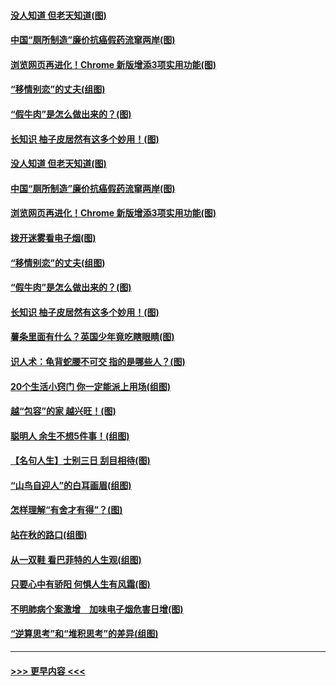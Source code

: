 #### [没人知道 但老天知道(图)](../pages/p8/907731.md?t=09181133) 
#### [中国“厕所制造”廉价抗癌假药流窜两岸(图)](../pages/p8/907723.md?t=09181133) 
#### [浏览网页再进化！Chrome 新版增添3项实用功能(图)](../pages/p8/907714.md?t=09181133) 
#### [“移情别恋”的丈夫(组图)](../pages/p8/907644.md?t=09181133) 
#### [“假牛肉”是怎么做出来的？(图)](../pages/p8/907668.md?t=09181133) 
#### [长知识 柚子皮居然有这多个妙用！(图)](../pages/p8/907425.md?t=09181133) 
#### [没人知道 但老天知道(图)](../pages/p8/907731.md?t=09181133) 
#### [中国“厕所制造”廉价抗癌假药流窜两岸(图)](../pages/p8/907723.md?t=09181133) 
#### [浏览网页再进化！Chrome 新版增添3项实用功能(图)](../pages/p8/907714.md?t=09181133) 
#### [拨开迷雾看电子烟(图)](../pages/p8/907427.md?t=09181133) 
#### [“移情别恋”的丈夫(组图)](../pages/p8/907644.md?t=09181133) 
#### [“假牛肉”是怎么做出来的？(图)](../pages/p8/907668.md?t=09181133) 
#### [长知识 柚子皮居然有这多个妙用！(图)](../pages/p8/907425.md?t=09181133) 
#### [薯条里面有什么？英国少年竟吃瞎眼睛(图)](../pages/p8/907381.md?t=09181133) 
#### [识人术：龟背蛇腰不可交 指的是哪些人？(图)](../pages/p8/907503.md?t=09181133) 
#### [20个生活小窍门 你一定能派上用场(组图)](../pages/p8/907510.md?t=09181133) 
#### [越“包容”的家 越兴旺！(图)](../pages/p8/907328.md?t=09181133) 
#### [聪明人 余生不想5件事！(组图)](../pages/p8/907364.md?t=09181133) 
#### [【名句人生】士别三日 刮目相待(图)](../pages/p8/906988.md?t=09181133) 
#### [“山鸟自迎人”的白耳画眉(组图)](../pages/p8/907332.md?t=09181133) 
#### [怎样理解“有舍才有得”？(图)](../pages/p8/906872.md?t=09181133) 
#### [站在秋的路口(组图)](../pages/p8/906914.md?t=09181133) 
#### [从一双鞋 看巴菲特的人生观(组图)](../pages/p8/907311.md?t=09181133) 
#### [只要心中有骄阳 何惧人生有风霜(图)](../pages/p8/907320.md?t=09181133) 
#### [不明肺病个案激增　加味电子烟危害日增(图)](../pages/p8/907307.md?t=09181133) 
#### [“逆算思考”和“堆积思考”的差异(组图)](../pages/p8/907229.md?t=09181133) 

----
#### [ >>> 更早内容 <<< ](../indexes/p8-earlier.md)
